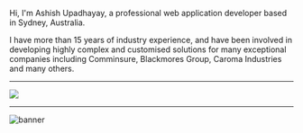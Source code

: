 Hi, I'm Ashish Upadhayay, a professional web application developer based in Sydney, Australia.

I have more than 15 years of industry experience, and have been involved in developing highly complex and customised solutions for many exceptional companies including Comminsure, Blackmores Group, Caroma Industries and many others.

-----

<img src="https://github-readme-stats.vercel.app/api?username=ashishupadhayay&show_icons=true&hide_border=true&count_private=true" />

-----

[website]: https://www.ashish.com.au
[linkedin]: http://linkedin.com/in/ashishupadhayay

![banner](https://user-images.githubusercontent.com/6882108/180816837-81bf5d19-6fd9-4812-9106-33fa2a7502ea.png)
